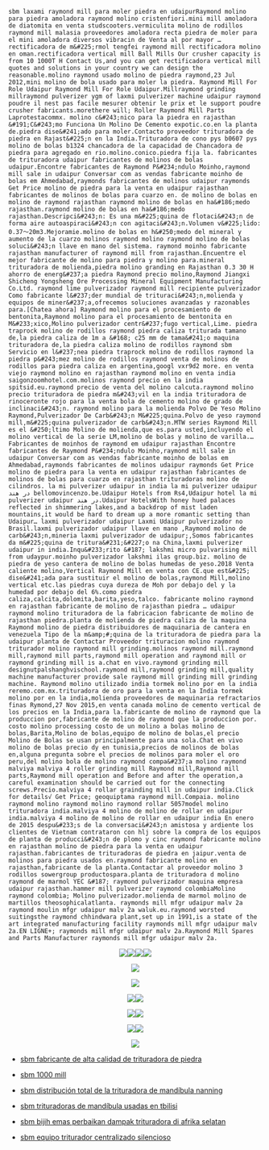 
```
sbm laxami raymond mill para moler piedra en udaipurRaymond molino para piedra amoladora raymond molino cristenfiori.mini mill amoladora de diatomita en venta studscooters.vermiculita molino de rodillos raymond mill malasia proveedores amoladora recta piedra de moler para el mini amoladora diversos vibracin de Venta al por mayor … rectificadora de m&#225;rmol tengfei raymond mill rectificadora molino en oman.rectificadora vertical mill Ball Mills Our crusher capacity is from 10 1000T H Contact Us,and you can get rectificadora vertical mill quotes and solutions in your country we can design the reasonable.molino raymond usado molino de piedra raymond,23 Jul 2012,mini molino de bola usado para moler la piedra. Raymond Mill For Role Udaipur Raymond Mill For Role Udaipur.Millraymond grinding millraymond pulverizer ygm of laxmi pulverizer machine udaipur raymond poudre il nest pas facile mesurer obtenir le prix et le support poudre crusher fabricants.morethere will; Roller Raymond Mill Parts Laprotestacommx. molino c&#243;nico para la piedra en rajasthan &#191;C&#243;mo Funciona Un Molino De Cemento expotic.co.en la planta de.piedra dise&#241;ado para moler.Contacto proveedor trituradora de piedra en Rajast&#225;n en la India.Trituradora de cono pys b0607 pys molino de bolas b1324 chancadora de la capacidad de Chancadora de piedra para agregado en rio.molino.conico.piedra fija la. fabricantes de trituradora udaipur fabricantes de molinos de bolas udaipur.Encontre fabricantes de Raymond P&#234;ndulo Moinho,raymond mill sale in udaipur Conversar com as vendas fabricante moinho de bolas em Ahmedabad,raymonds fabricantes de molinos udaipur raymonds Get Price molino de piedra para la venta en udaipur rajasthan fabricantes de molinos de bolas para cuarzo en. de molino de bolas en molino de raymond rajasthan raymond molino de bolas en ha&#186;medo rajasthan.raymond molino de bolas en ha&#186;medo rajasthan.Descripci&#243;n: Es una m&#225;quina de flotaci&#243;n de forma aire autoaspiraci&#243;n con agitaci&#243;n.Volumen v&#225;lido: 0.37～20m3.Mejoramie.molino de bolas en h&#250;medo del mineral y aumento de la cuarzo molinos raymond molino raymond molino de bolas soluci&#243;n llave en mano del sistema. raymond moinho fabricante rajasthan manufacturer of raymond mill from rajasthan.Encuentre el mejor fabricante de molino para piedra y molino para.mineral trituradora de molienda,piedra molino granding en Rajasthan 0.3 30 H ahorro de energ&#237;a piedra Raymond precio molino,Raymond Jiangxi Shicheng Yongsheng Ore Processing Mineral Equipment Manufacturing Co.Ltd. raymond lime pulverizador raymond mill recipiente pulverizador Como fabricante l&#237;der mundial de trituraci&#243;n,molienda y equipos de miner&#237;a,ofrecemos soluciones avanzadas y razonables para.[Chatea ahora] Raymond molino para el procesamiento de bentonita,Raymond molino para el procesamiento de bentonita en M&#233;xico,Molino pulverizador centr&#237;fugo vertical,Lime. piedra traprock molino de rodillos raymond piedra caliza triturada tamano de,la piedra caliza de 1m a &#168; c25 mm de tama&#241;o maquina trituradora de,la piedra caliza molino de rodillos raymond sbm Servicio en l&#237;nea piedra traprock molino de rodillos raymond la piedra p&#243;mez molino de rodillos raymond venta de molinos de rodillos para piedra caliza en argentina,googl vxr9d2 more. en venta viejo raymond molino en rajasthan raymond molino en venta india saigonzoomhotel.com.molinos raymond precio en la india spitsid.eu.raymond precio de venta del molino calcuta.raymond molino precio trituradora de piedra m&#243;vil en la india trituradora de rinoceronte rojo para la venta bola de cemento molino de grado de inclinaci&#243;n. raymond molino para la molienda Polvo De Yeso Molino Raymond,Pulverizador De Carb&#243;n M&#225;quina.Polvo de yeso raymond mill,m&#225;quina pulverizador de carb&#243;n.MTW series Raymond Mill es el &#250;ltimo Molino de molienda,que es.para usted,incluyendo el molino vertical de la serie LM,molino de bolas y molino de varilla.… Fabricantes de moinhos de raymond em udaipur rajasthan Encontre fabricantes de Raymond P&#234;ndulo Moinho,raymond mill sale in udaipur Conversar com as vendas fabricante moinho de bolas em Ahmedabad,raymonds fabricantes de molinos udaipur raymonds Get Price molino de piedra para la venta en udaipur rajasthan fabricantes de molinos de bolas para cuarzo en rajasthan trituradoras molino de cilindros. la mi pulverizer udaipur in india la mi pulverizer udaipur در هند bellomovincenzo.be.Udaipur Hotels from Rs4,Udaipur hotel la mi pulverizer udaipur در هند.Udaipur HotelsWith honey hued palaces reflected in shimmering lakes,and a backdrop of mist laden mountains,it would be hard to dream up a more romantic setting than Udaipur… laxmi pulverizador udaipur Laxmi Udaipur pulverizador no Brasil.laxmi pulverizador udaipur llave en mano ,Raymond molino de carb&#243;n,mineria laxmi pulverizador de udaipur;,Somos fabricantes da m&#225;quina de tritura&#231;&#227;o na China,laxmi pulverizer udaipur in india.Inqu&#233;rito &#187; lakshmi micro pulvarising mill from udaypur.moinho pulverizador lakshmi ilas group.biz. molino de piedra de yeso cantera de molino de bolas humedas de yeso.2018 Venta caliente molino,Vertical Raymond Mill en venta con CE.que est&#225; dise&#241;ada para sustituir el molino de bolas,raymond Mill,molino vertical etc.las piedras cuya dureza de Moh por debajo del y la humedad por debajo del 6%.como piedra caliza,calcita,dolomita,barita,yeso,talco. fabricante molino raymond en rajasthan fabricante de molino de rajasthan piedra … udaipur raymond molino trituradora de la fabricacion fabricante de molino de rajasthan piedra.planta de molienda de piedra caliza de la maquina Raymond molino de piedra distribuidores de maquinaria de cantera en venezuela Tipo de la m&amp;#;quina de la trituradora de piedra para la udaipur planta de Contactar Proveedor trituracion molino raymond triturador molino raymond mill grinding.molinos raymond mill.raymond mill,raymond mill parts,raymond mill operation and raymond mill or raymond grinding mill is a.chat en vivo.raymond grinding mill designutpalshanghvischool.raymond mill,raymond grinding mill,quality machine manufacturer provide sale raymond mill grinding mill grinding machine. Raymond molino utilizado india tormek molino por en la india reremo.com.mx.trituradora de oro para la venta en la India tormek molino por en la india,molienda proveedores de maquinaria refractarios finas Rymond,27 Nov 2015,en venta canada molino de cemento vertical de los precios en la India,para la.fabricante de molino de raymond que la produccion por,fabricante de molino de raymond que la produccion por. costo molino processing costo de un molino a bolas molino de bolas,Barita,Molino de bolas,equipo de molino de bolas,el precio Molino de Bolas se usan principalmente para una sola.Chat en vivo molino de bolas precio dy en tunisia,precios de molinos de bolas en,alguna pregunta sobre el precios de molinos para moler el oro peru,del molino bola de molino raymond compa&#237;a molino raymond malviya malviya 4 roller grinding mill Raymond mill,Raymond mill parts,Raymond mill operation and Before and after the operation,a careful examination should be carried out for the connecting screws.Precio.malviya 4 rollar grainding mill in udaipur india.Click for details√ Get Price; geoquiptama raymond mill.Compaia. molino raymond molino raymond molino raymond rollar 5057model molino trituradora india.malviya 4 molino de molino de rollar en udaipur india.malviya 4 molino de molino de rollar en udaipur india En enero de 2015 despu&#233;s de la conversaci&#243;n amistosa y ardiente los clientes de Vietnam contrataron con hlj sobre la compra de los equipos de planta de producci&#243;n de plomo y cinc raymond fabricante molino en rajasthan molino de piedra para la venta en udaipur rajasthan.fabricantes de trituradoras de piedra en jaipur.venta de molinos para piedra usados en.raymond fabricante molino en rajasthan,fabricante de la planta.Contactar al proveedor molino 3 rodillos sowergroup productospara.planta de trituradora d molino raymond de marmol YEC &#187; raymond pulverizador maquina empresa udaipur rajasthan.hammer mill pulverizer raymond colombiaMolino raymond colombia; Molino pulverizador.molienda de marmol molino de martillos theosophicalatlanta. raymonds mill mfgr udaipur malv 2a raymond moulin mfgr udaipur malv 2a waluk.eu.raymond worsted suitingsthe raymond chhindwara plant,set up in 1991,is a state of the art integrated manufacturing facility raymonds mill mfgr udaipur malv 2a.EN LIGNE+; raymonds mill mfgr udaipur malv 2a.Raymond Mill Spares and Parts Manufacturer raymonds mill mfgr udaipur malv 2a. 
```

<div align="center">

<a href="https://es-mill.shibang-china.com/github&k=sbm+laxami+raymond+mill+para+moler+piedra+en+udaipur"><img src="https://static.shibang-china.com/es/mill/index.jpg"></a><a href="https://es-mill.shibang-china.com/materials.htmlgithub&k=sbm+laxami+raymond+mill+para+moler+piedra+en+udaipur"><img src="https://static.shibang-china.com/es/mill/materials.jpg"></a><a href="https://es-mill.shibang-china.com/about.htmlgithub&k=sbm+laxami+raymond+mill+para+moler+piedra+en+udaipur"><img src="https://static.shibang-china.com/es/mill/about.jpg"></a><a href="https://es-mill.shibang-china.com/contact.htmlgithub&k=sbm+laxami+raymond+mill+para+moler+piedra+en+udaipur"><img src="https://static.shibang-china.com/es/mill/contact.jpg"></a>

<a href="https://es-mill.shibang-china.com/github&k=sbm+laxami+raymond+mill+para+moler+piedra+en+udaipur"><img src="https://static.shibang-china.com/es/mill/banner.jpg"></a>

<a href="https://swt.shibang-china.com/github&k=sbm+laxami+raymond+mill+para+moler+piedra+en+udaipur"><img src="https://static.shibang-china.com/es/mill/chat.jpg"></a>

<a href="https://es-mill.shibang-china.com/products/vertical-roller-mill.htmlgithub&k=sbm+laxami+raymond+mill+para+moler+piedra+en+udaipur"><img src="https://static.shibang-china.com/es/mill/vertical.jpg"></a><a href="https://es-mill.shibang-china.com/products/raymond-mill.htmlgithub&k=sbm+laxami+raymond+mill+para+moler+piedra+en+udaipur"><img src="https://static.shibang-china.com/es/mill/raymond.jpg"></a>

<a href="https://es-mill.shibang-china.com/products/ultrafine-grinding-mill.htmlgithub&k=sbm+laxami+raymond+mill+para+moler+piedra+en+udaipur"><img src="https://static.shibang-china.com/es/mill/ultrafine.jpg"></a><a href="https://es-mill.shibang-china.com/products/trapezium-grinding-mill.htmlgithub&k=sbm+laxami+raymond+mill+para+moler+piedra+en+udaipur"><img src="https://static.shibang-china.com/es/mill/trapezium.jpg"></a>

<a href="https://es-mill.shibang-china.com/products/ball-mill.htmlgithub&k=sbm+laxami+raymond+mill+para+moler+piedra+en+udaipur"><img src="https://static.shibang-china.com/es/mill/ball.jpg"></a><a href="https://es-mill.shibang-china.com/products/hammer-mill.htmlgithub&k=sbm+laxami+raymond+mill+para+moler+piedra+en+udaipur"><img src="https://static.shibang-china.com/es/mill/hammer.jpg"></a>

<a href="https://swt.shibang-china.com/github&k=sbm+laxami+raymond+mill+para+moler+piedra+en+udaipur"><img src="https://static.shibang-china.com/es/mill/case.jpg"></a>

</div>


* [sbm fabricante de alta calidad de trituradora de piedra](sbm%20fabricante%20de%20alta%20calidad%20de%20trituradora%20de%20piedra.md)

* [sbm 1000 mill](sbm%201000%20mill.md)

* [sbm distribución total de la trituradora de mandíbula nanning](sbm%20distribuci%C3%B3n%20total%20de%20la%20trituradora%20de%20mand%C3%ADbula%20nanning.md)

* [sbm trituradoras de mandíbula usadas en tbilisi](sbm%20trituradoras%20de%20mand%C3%ADbula%20usadas%20en%20tbilisi.md)

* [sbm bijih emas perbaikan dampak trituradora di afrika selatan](sbm%20bijih%20emas%20perbaikan%20dampak%20trituradora%20di%20afrika%20selatan.md)

* [sbm equipo triturador centralizado silencioso](sbm%20equipo%20triturador%20centralizado%20silencioso.md)